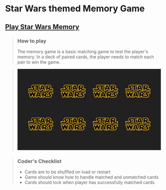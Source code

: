 # Star Wars themed Memory Game
## [Play Star Wars Memory](https://charlenerigby.github.io/Memory-Game/)

> ### How to play
> The memory game is a basic matching game to test the player's memory. In a deck of paired cards, the player needs to match each pair to win the game.

> ![Star Wars Memory Game](https://github.com/CharleneRigby/Memory-Game/blob/master/assets/img/Star-Wars-Memory-Game.gif)

> ### Coder's Checklist
> - Cards are to be shuffled on load or restart
> - Game should know how to handle matched and unmatched cards
> - Cards should lock when player has successfully matched cards
